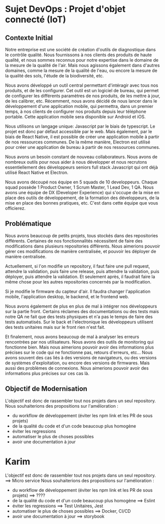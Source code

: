 # Sujet DevOps : Projet d'objet connecté (IoT)

## Contexte Initial

Notre entreprise est une société de création d'outils de diagnostique dans le contrôle qualité.
Nous fournissons à nos clients des produits de haute qualité, et nous sommes reconnus pour notre expertise dans le domaine de la mesure de la qualité de l'air. 
Mais nous agissons également dans d'autres domaines, comme la mesure de la qualité de l'eau, ou encore la mesure de la qualité des sols, l'étude de la biodiversité, etc.

Nous avons développé un outil central permettant d'intéragir avec tous nos produits, et de les configurer. Cet outil est un logiciel de bureau, qui permet de configurer les différents paramètres de nos produits, de les mettre à jour, de les calibrer, etc.
Récemment, nous avons décidé de nous lancer dans le développement d'une application mobile, qui permettra, dans un premier temps, à nos clients de configurer nos produits depuis leur téléphone portable. Cette application mobile sera disponible sur Android et iOS.

Nous utilisons un langage unique: Javascript par le biais de typescript.
Le projet est donc par défaut accessible par le web. Mais également, par le biais de React Native, il est possible de créer une application mobile à partir de nos ressources communes.
De la même manière, Electron est utilisé pour créer une application de bureau à partir de nos ressources communes.

Nous avons un besoin constant de nouveau collaborateurs. Nous avons de nombreux outils pour nous aider à nous développer et nous recrutons essentiellement des développeurs seniors full stack Javascript qui ont déjà utilisé React Native et Electron.

Nous avons découpé nos équipe en 5 squads de 10 developpeurs. Chaque squad possède 1 Product Owner, 1 Scrum Master, 1 Lead Dev, 1 QA.
Nous avons une équipe de DX (Developer Experience) qui s'occupe de la mise en place des outils de développement, de la formation des développeurs, de la mise en place des bonnes pratiques, etc.
C'est dans cette équipe que vous officierez.

## Problématique

Nous avons beaucoup de petits projets, tous stockés dans des repositories différents.
Certaines de nos fonctionnalités nécessitent de faire des modifications dans plusieurs repositories différents. Nous aimerions pouvoir gérer ces modifications de manière centralisée, et pouvoir les déployer de manière centralisée.

Actuellement, si l'on modifie un repository, il faut faire une pull request, attendre la validation, puis faire une release, puis attendre la validation, puis déployer, puis attendre la validation.
Et seulement après, il faudrait faire la même chose pour les autres repositories concernés par la modification.

Si je modifie le firmware du capteur d'air. Il faudra changer l'application mobile, l'application desktop, le backend, et le frontend web.

Nous avons également de plus en plus de mal à intégrer nos développeurs sur la partie front. Certains réclames des documentations ou des tests mais notre QA ne fait que des tests physiques et n'a pas le temps de faire des tests automatisés.
Sur le back et l'electronique les développeurs utilisent des tests unitaires mais sur le front rien n'est fait.

Et finalement, nous avons beaucoup de mal à analyser les erreurs rencontrées par nos utilisateurs. Nous avons des outils de monitoring qui fonctionne bien. Mais nous aimerions pouvoir avoir des informations plus précises sur le code qui ne fonctionne pas, retours d'erreurs, etc...
Nous avons souvent des cas liés à des versions de navigateurs, ou des versions de systèmes d'exploitation, ou encore des versions de firmwares. Mais aussi des problèmes de connexions. Nous aimerions pouvoir avoir des informations plus précises sur ces cas là.

## Objectif de Modernisation

L'objectif est donc de rassembler tout nos projets dans un seul repository.
Nous souhaiterions des propositions sur l'amélioration :
- du workflow de développement (éviter les npm link et les PR de sous projets)
- de la qualité du code et d'un code beaucoup plus homogène
- éviter les regressions
- automatiser le plus de choses possibles
- avoir une documentation à jour

# Karim
L'objectif est donc de rassembler tout nos projets dans un seul repository. ==> Micro service
Nous souhaiterions des propositions sur l'amélioration :
- du workflow de développement (éviter les npm link et les PR de sous projets) ==> ????
- de la qualité du code et d'un code beaucoup plus homogène ==> Eslint
- éviter les regressions  ==> Test Unitaires, Jest
- automatiser le plus de choses possibles ==> Docker, CI/CD
- avoir une documentation à jour ==> storybook

